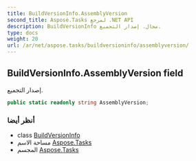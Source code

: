 ```yaml
---
title: BuildVersionInfo.AssemblyVersion
second_title: Aspose.Tasks لمرجع .NET API
description: BuildVersionInfo مجال. إصدار التجميع.
type: docs
weight: 20
url: /ar/net/aspose.tasks/buildversioninfo/assemblyversion/
---
```

## BuildVersionInfo.AssemblyVersion field

إصدار التجميع.

```csharp
public static readonly string AssemblyVersion;
```

### أنظر أيضا

* class [BuildVersionInfo](../)
* مساحة الاسم [Aspose.Tasks](../../buildversioninfo/)
* المجسم [Aspose.Tasks](../../../)


